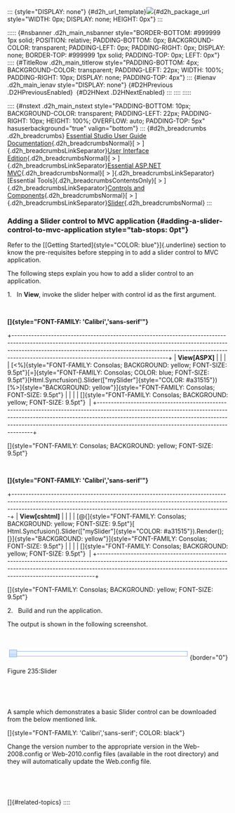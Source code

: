 ::: {style="DISPLAY: none"}
[](ms-xhelp:///?Id=d2h_url_template){#d2h_url_template}![](!package_url!){#d2h_package_url style="WIDTH: 0px; DISPLAY: none; HEIGHT: 0px"}
:::

::::: {#nsbanner .d2h_main_nsbanner style="BORDER-BOTTOM: #999999 1px solid; POSITION: relative; PADDING-BOTTOM: 0px; BACKGROUND-COLOR: transparent; PADDING-LEFT: 0px; PADDING-RIGHT: 0px; DISPLAY: none; BORDER-TOP: #999999 1px solid; PADDING-TOP: 0px; LEFT: 0px"}
:::: {#TitleRow .d2h_main_titlerow style="PADDING-BOTTOM: 4px; BACKGROUND-COLOR: transparent; PADDING-LEFT: 22px; WIDTH: 100%; PADDING-RIGHT: 10px; DISPLAY: none; PADDING-TOP: 4px"}
::: {#ienav .d2h_main_ienav style="DISPLAY: none"}
[](ms-xhelp:///?Id=da78806d-81f4-404f-b13a-79f3adc56ab6){#D2HPrevious .D2HPreviousEnabled}  [](ms-xhelp:///?Id=8afe33fc-00bc-4076-936f-c2655b312845){#D2HNext .D2HNextEnabled}
:::
::::
:::::

:::: {#nstext .d2h_main_nstext style="PADDING-BOTTOM: 10px; BACKGROUND-COLOR: transparent; PADDING-LEFT: 22px; PADDING-RIGHT: 10px; HEIGHT: 100%; OVERFLOW: auto; PADDING-TOP: 5px" hasuserbackground="true" valign="bottom"}
::: {#d2h_breadcrumbs .d2h_breadcrumbs}
[Essential Studio User Guide Documentation](ms-xhelp:///?Id=12457748-09e3-4d74-a240-8e049cedf030){.d2h_breadcrumbsNormal}[ \> ]{.d2h_breadcrumbsLinkSeparator}[User Interface Edition](ms-xhelp:///?Id=c29296b7-531c-413b-a0ec-488ca1f7f669){.d2h_breadcrumbsNormal}[ \> ]{.d2h_breadcrumbsLinkSeparator}[Essential ASP.NET MVC](ms-xhelp:///?Id=4b14e7d1-65c4-4f67-b1aa-2c37709905a5){.d2h_breadcrumbsNormal}[ \> ]{.d2h_breadcrumbsLinkSeparator}[Essential Tools]{.d2h_breadcrumbsContentsOnly}[ \> ]{.d2h_breadcrumbsLinkSeparator}[Controls and Components](ms-xhelp:///?Id=f0af2fff-6f00-4ca4-85a6-54e41ac5dc96){.d2h_breadcrumbsNormal}[ \> ]{.d2h_breadcrumbsLinkSeparator}[Slider](ms-xhelp:///?Id=93977d74-047a-4f91-831e-e581ba60c46c){.d2h_breadcrumbsNormal}
:::

### Adding a Slider control to MVC application {#adding-a-slider-control-to-mvc-application style="tab-stops: 0pt"}

Refer to the [[Getting Started]{style="COLOR: blue"}]{.underline} section to know the pre-requisites before stepping in to add a slider control to MVC application.

The following steps explain you how to add a slider control to an application.

1.   In **View**, invoke the slider helper with control id as the first argument.

 

**[]{style="FONT-FAMILY: 'Calibri','sans-serif'"}** 

+-------------------------------------------------------------------------------------------------------------------------------------------------------------------------------------------------------------------------------------------------------------------------------------------------+
| **View\[ASPX\]**                                                                                                                                                                                                                                                                                |
|                                                                                                                                                                                                                                                                                                 |
| [\<%]{style="FONT-FAMILY: Consolas; BACKGROUND: yellow; FONT-SIZE: 9.5pt"}[=]{style="FONT-FAMILY: Consolas; COLOR: blue; FONT-SIZE: 9.5pt"}[Html.Syncfusion().Slider([\"mySlider\"]{style="COLOR: #a31515"})[%\>]{style="BACKGROUND: yellow"}]{style="FONT-FAMILY: Consolas; FONT-SIZE: 9.5pt"} |
|                                                                                                                                                                                                                                                                                                 |
| []{style="FONT-FAMILY: Consolas; BACKGROUND: yellow; FONT-SIZE: 9.5pt"}                                                                                                                                                                                                                         |
+-------------------------------------------------------------------------------------------------------------------------------------------------------------------------------------------------------------------------------------------------------------------------------------------------+

[]{style="FONT-FAMILY: Consolas; BACKGROUND: yellow; FONT-SIZE: 9.5pt"} 

 

**[]{style="FONT-FAMILY: 'Calibri','sans-serif'"}** 

+-----------------------------------------------------------------------------------------------------------------------------------------------------------------------------------------------------------------------------------------+
| **View\[cshtml\]**                                                                                                                                                                                                                      |
|                                                                                                                                                                                                                                         |
| [\@{]{style="FONT-FAMILY: Consolas; BACKGROUND: yellow; FONT-SIZE: 9.5pt"}[ Html.Syncfusion().Slider([\"mySlider\"]{style="COLOR: #a31515"}).Render();[}]{style="BACKGROUND: yellow"}]{style="FONT-FAMILY: Consolas; FONT-SIZE: 9.5pt"} |
|                                                                                                                                                                                                                                         |
| []{style="FONT-FAMILY: Consolas; BACKGROUND: yellow; FONT-SIZE: 9.5pt"}                                                                                                                                                                 |
+-----------------------------------------------------------------------------------------------------------------------------------------------------------------------------------------------------------------------------------------+

[]{style="FONT-FAMILY: Consolas; BACKGROUND: yellow; FONT-SIZE: 9.5pt"} 

2.   Build and run the application.

The output is shown in the following screenshot.

 

![Description: C:\\Work Place\\Work Trunk\\features\\SF4718\\Slider\\creating.png](ImagesExt/image56_241.png){border="0"}

Figure 235:Slider

 

 

A sample which demonstrates a basic Slider control can be downloaded from the below mentioned link.

[]{style="FONT-FAMILY: 'Calibri','sans-serif'; COLOR: black"} 

Change the version number to the appropriate version in the Web-2008.config or Web-2010.config files (available in the root directory) and they will automatically update the Web.config file.

 

 

[]{#related-topics}
::::
